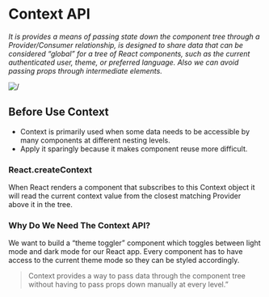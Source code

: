 # Context API


_It is provides a means of passing state down the component tree through a Provider/Consumer relationship, is designed to share data that can be considered “global” for a tree of React components, such as the current authenticated user, theme, or preferred language. Also we can avoid passing props through intermediate elements._

![/](https://miro.medium.com/max/3472/1*Jx8BCxZFN2SCuhQtZqfgMQ.jpeg)

## Before Use Context

- Context is primarily used when some data needs to be accessible by many components at different nesting levels.
- Apply it sparingly because it makes component reuse more difficult.


### React.createContext
When React renders a component that subscribes to this Context object it will read the current context value from the closest matching Provider above it in the tree.

### Why Do We Need The Context API?

We want to build a “theme toggler” component which toggles between light mode and dark mode for our React app. Every component has to have access to the current theme mode so they can be styled accordingly.

> Context provides a way to pass data through the component tree without having to pass props down manually at every level.”